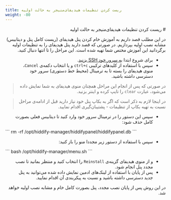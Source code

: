 ```yaml
---
title: ریست کردن تنظیمات هیدیفای‌منیجر به حالت اولیه
weight: -80
---
```


<div dir=rtl markdown=1>
# ریست کردن تنظیمات هیدیفای‌منیجر به حالت اولیه

در این مطلب قصد داریم به آموزش خام کردن پنل هیدیفای (ریست کامل پنل و دیتابیس) مشابه نصب اولیه بپردازیم. در صورتی که قصد دارید پنل هیدیفای را به تنظیمات اولیه برگردانید این آموزش مختص شما تهیه شده است. این مراحل را تا انتها دنبال کنید.

* برای شروع ابتدا [به سرور خود SSH بزنید](/manager/**/How-to-connect-to-server-via-SSH.fa.md).
*  سپس با استفاده از کلیدهای ترکیبی `ctrl+c` و یا انتخاب دکمه‌ی `Cancel`، منوی هیدیفای را بسته تا به ترمینال (محیط خط دستوری) سرور خود دسترسی داشته باشید.
> در صورتی که پس از انجام این مراحل همچنان منوی هیدیفای به شما نمایش داده می‌شود، عبارت `clear` را تایپ کرده و اینتر بزنید.

> در اینجا لازم به ذکر است که اگر به بکاپ پنل خود نیاز دارید قبل از ادامه‌ی مراحل نسبت به تهیه بکاپ از تنظیمات - پشتیبان‌گیری اقدام نمایید.

* سپس این دستور را در ترمینال سرور خود وارد کنید تا دیتابیس فعلی بصورت کامل حذف شود:

<div dir=ltr markdown=1>
```
rm -rf /opt/hiddify-manager/hiddifypanel/hiddifypanel.db
```

</div>

* سپس با استفاده از دستور زیر مجددا منو را باز کنید:

<div dir=ltr markdown=1>
```
bash /opt/hiddify-manager/menu.sh
```

</div>

* و از منوی هیدیفای گزینه‌ی `Reinstall` را انتخاب کنید و منتظر بمانید تا نصب مجدد پنل انجام شود. 
* پس از پایان با استفاده از لینک‌های ادمین نمایش داده شده می‌توانید به پنل جدید دسترسی داشته باشید و نسبت به پیکربندی آن اقدام نمایید.

در این روش پس از پایان نصب مجدد، پنل بصورت کامل خام و مشابه نصب اولیه خواهد شد.
